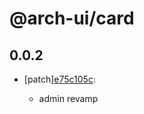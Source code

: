 # @arch-ui/card

## 0.0.2

- [patch][e75c105c](https://github.com/keystonejs/keystone-5/commit/e75c105c):

  - admin revamp
